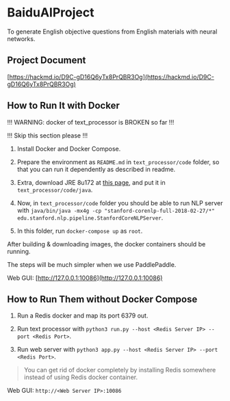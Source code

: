 # BaiduAIProject

To generate English objective questions from English materials with neural networks.

## Project Document

[https://hackmd.io/D9C-gD16Q6yTx8PrQBR3Og](https://hackmd.io/D9C-gD16Q6yTx8PrQBR3Og)

## How to Run It with Docker

!!! WARNING: docker of text_processor is BROKEN so far !!!

!!! Skip this section please !!!

1. Install Docker and Docker Compose.

2. Prepare the environment as `README.md` in `text_processor/code` folder, so that you can run it dependently as described in readme.

3. Extra, download JRE 8u172 at [this page](http://www.oracle.com/technetwork/java/javase/downloads/jre8-downloads-2133155.html), and put it in `text_processor/code/java`.

4. Now, in `text_processor/code` folder you should be able to run NLP server with `java/bin/java -mx4g -cp "stanford-corenlp-full-2018-02-27/*" edu.stanford.nlp.pipeline.StanfordCoreNLPServer`.

5. In this folder, run `docker-compose up` as `root`.

After building & downloading images, the docker containers should be running.

The steps will be much simpler when we use PaddlePaddle.

Web GUI: [http://127.0.0.1:10086](http://127.0.0.1:10086)

## How to Run Them without Docker Compose

1. Run a Redis docker and map its port 6379 out.

2. Run text processor with `python3 run.py --host <Redis Server IP> --port <Redis Port>`.

3. Run web server with `python3 app.py --host <Redis Server IP> --port <Redis Port>`.

 > You can get rid of docker completely by installing Redis somewhere instead of using Redis docker container.

Web GUI: `http://<Web Server IP>:10086`